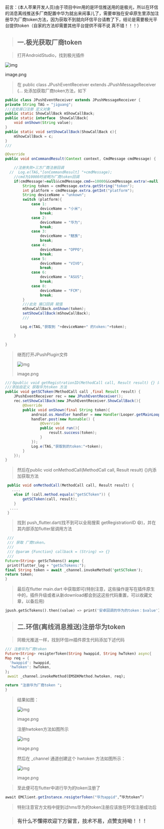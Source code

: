 前言：(本人苹果开发人员)由于项目中im用的是环信推送用的是极光，所以在环信的消息离线推送多厂商配置中华为就出来闹事儿了，需要单独在安卓原生里添加注册华为厂商token方法，因为获取不到就向环信平台请教了下，结论是需要极光平台提供token（自家的方法却需要其他平台提供不得不说 真不错！！！）

> ## 一.极光获取厂商token

> 打开AndroidStudio，找到极光插件

![img](https:////upload-images.jianshu.io/upload_images/22818555-d13203e97c236da3.png?imageMogr2/auto-orient/strip|imageView2/2/w/980/format/webp)

image.png

> 在  public class JPushEventReceiver extends JPushMessageReceiver {... 处添加获取厂商token方法，如下



```java
public class JPushEventReceiver extends JPushMessageReceiver {
private String TAG = "jiguang";
///此处接口注册 定义对象
public static ShowCallBack mShowCallBack;
public static interface  ShowCallBack{
    void onShown(String value);
}
public static void setShowCallBack(ShowCallBack c){
    mShowCallBack = c;
}
///

@Override
public void onCommandResult(Context context, CmdMessage cmdMessage) {

    //注册失败+三方厂商注册回调
  //  Log.e(TAG,"[onCommandResult] "+cmdMessage);
    //cmd为10000时说明为厂商token回调
    if(cmdMessage!=null&&cmdMessage.cmd==10000&&cmdMessage.extra!=null){
        String token = cmdMessage.extra.getString("token");
        int platform = cmdMessage.extra.getInt("platform");
        String deviceName = "unkown";
        switch (platform){
            case 1:
                deviceName = "小米";
                break;
            case 2:
                deviceName = "华为";
                break;
            case 3:
                deviceName = "魅族";
                break;
            case 4:
                deviceName = "OPPO";
                break;
            case 5:
                deviceName = "VIVO";
                break;
            case 6:
                deviceName = "ASUS";
                break;
            case 8:
                deviceName = "FCM";
                break;
        }
        ///此处 接口回调 赋值
        mShowCallBack.onShown(token);
        setShowCallBack(mShowCallBack);
        ///

       Log.e(TAG,"获取到 "+deviceName+" 的token:"+token);

    }

}
```

> 继而打开JPushPlugin文件
>
> ![img](https:////upload-images.jianshu.io/upload_images/22818555-19eb60b1a1c75665.png?imageMogr2/auto-orient/strip|imageView2/2/w/874/format/webp)
>
> image.png



```java
///与public void getRegistrationID(MethodCall call, Result result) {} 同级
///添加自定义 获取华为token 方法
public void getSCToken(MethodCall call ,final Result result) {
    JPushEventReceiver rec = new JPushEventReceiver();
    rec.setShowCallBack(new JPushEventReceiver.ShowCallBack(){
        @Override
        public void onShown(final String token){
            android.os.Handler handler = new Handler(Looper.getMainLooper());
            handler.post(new Runnable() {
                @Override
                public void run(){
                    result.success(token);
                }
            });
            Log.e(TAG,"获取到的token:"+token);
        }
    });
}
```

> 然后在public void onMethodCall(MethodCall call, Result result) {}内添加获取方法



```csharp
 public void onMethodCall(MethodCall call, Result result) {
   ....
    else if (call.method.equals("getSCToken")) {
        getSCToken(call, result);
    }
  ....
 }
```

> 找到 push_flutter.dart(找不到可以全局搜索 getRegistrationID 😄)，并在其内部添加flutter层调用方法



```rust
 ///
 /// 获取 厂商token。
 ///
 /// @param {Function} callback = (String) => {}
 ///
Future<String> getScTokens() async {
 print(flutter_log + "getScTokens:");
final String token = await _channel.invokeMethod('getSCToken');
return token;
}
```

> 最后在flutter main.dart 中获取即可(特别注意，这些操作是写在插件原生中的，插件升级或者从新download都会到这这些代码重置，可以收藏文章，以备后用)



```dart
jpush.getScTokens().then((value) => print('安卓回调的华为的token：$value'));
```

> ## 二.环信(离线消息推送)注册华为token

> 同极光推送一样，找到环信im插件原生代码添加下述代码



```dart
/// 注册华为厂商token
Future<String> resigterToken(String hwappid, String hwToken) async{
Map req = {
  'hwappid': hwappid,
  'hwToken': hwToken,
};
 await _channel.invokeMethod(EMSDKMethod.hwtoken, req);

return "注册华为厂商token ";
}
```

> 结果如图：
>
> ![img](https:////upload-images.jianshu.io/upload_images/22818555-1ed15e90fa5f869f.png?imageMogr2/auto-orient/strip|imageView2/2/w/1200/format/webp)
>
> image.png
>
> 注册hwtoken方法如图所示
>
> ![img](https:////upload-images.jianshu.io/upload_images/22818555-ac14dba6b184232f.png?imageMogr2/auto-orient/strip|imageView2/2/w/1200/format/webp)
>
> image.png
>
> 然后在 _channel 通道创建这个 hwtoken 方法如图所示：
>
> ![img](https:////upload-images.jianshu.io/upload_images/22818555-cafc954a48b6ebdf.png?imageMogr2/auto-orient/strip|imageView2/2/w/1200/format/webp)
>
> image.png

> 至此便可在flutter中进行华为的token注册了



```csharp
await EMClient.getInstance.resigterToken("华为appid",“华为token”)
```

> 特别注意官方文档中提到过hms华为的token注册应该放在环信注册成功后

> ### 有什么不懂得欢迎下方留言，技术不易，点赞支持呦！！！



